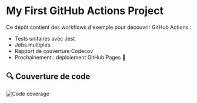 # My First GitHub Actions Project

Ce dépôt contient des workflows d'exemple pour découvrir GitHub Actions :
- Tests unitaires avec Jest
- Jobs multiples
- Rapport de couverture Codecov
- Prochainement : déploiement GitHub Pages 🚀

## 🔍 Couverture de code

![Code coverage](https://codecov.io/gh/toxophil/my-first-actions/branch/main/graph/badge.svg)

